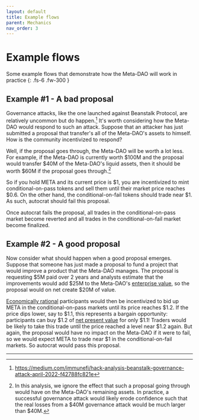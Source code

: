 ```yaml
---
layout: default
title: Example flows
parent: Mechanics
nav_order: 3
---
```


# Example flows

Some example flows that demonstrate how the Meta-DAO will work in practice
{: .fs-6 .fw-300 }

## Example #1 - A bad proposal

Governance attacks, like the one launched against Beanstalk Protocol, are 
relatively uncommon but do happen.[^1] It's worth considering how the Meta-DAO would
respond to such an attack. Suppose that an attacker has just submitted a proposal that transfer's all of the
Meta-DAO's assets to himself. How is the community incentivized to respond? 

Well,
if the proposal goes through, the Meta-DAO will be worth a lot less. For example,
if the Meta-DAO is currently worth $100M
and the proposal would transfer $40M of the Meta-DAO's liquid assets,
then it should be worth $60M if the proposal goes through.[^2]

So if you hold META
and its current price is $1, you are incentivized to mint conditional-on-pass tokens
and sell them until their market price reaches $0.6. On the other hand, the conditional-on-fail
tokens should trade near $1. As such, autocrat should fail this proposal.

Once autocrat fails the proposal, all trades in the conditional-on-pass market
become reverted and all trades in the conditional-on-fail market become finalized.

## Example #2 - A good proposal

Now consider what should happen when a good proposal emerges. Suppose that someone
has just made a proposal to fund a project that would improve a product that the Meta-DAO
manages. The proposal is requesting $5M paid over 2 years and analysts estimate
that the improvements would add $25M to the Meta-DAO's [enterprise value](https://en.wikipedia.org/wiki/Enterprise_value),
so the proposal would on net create $20M of value.

[Economically rational](https://www.britannica.com/money/topic/economic-rationality)
participants would then be incentivized to bid up META in the conditional-on-pass
markets until its price reaches $1.2. If the price dips lower, say to $1.1, this
represents a bargain opportunity: participants can buy $1.2 of [net present value](https://en.wikipedia.org/wiki/Net_present_value)
for only $1.1! Traders would be likely to take this trade until the price reached
a level near $1.2 again. But again, the proposal would have no impact on the Meta-DAO
if it were to fail, so we would expect META to trade near $1 in the conditional-on-fail
markets. So autocrat would pass this proposal.

---- 

[^1]: https://medium.com/immunefi/hack-analysis-beanstalk-governance-attack-april-2022-f42788fc821e
[^2]: In this analysis, we ignore the effect that such a proposal going through would have on the Meta-DAO's remaining assets. In practice, a successful governance attack would likely erode confidence such that the real losses from a $40M governance attack would be much larger than $40M.
